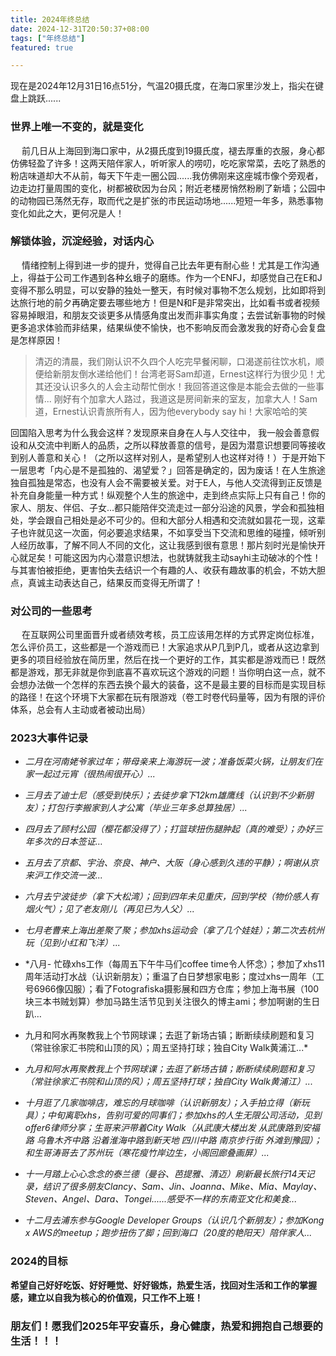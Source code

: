 ```yaml
---
title: 2024年终总结
date: 2024-12-31T20:50:37+08:00
tags: ["年终总结"]
featured: true

---
```


现在是2024年12月31日16点51分，气温20摄氏度，在海口家里沙发上，指尖在键盘上跳跃......


<!--more-->


### 世界上唯一不变的，就是变化

&ensp;&ensp; 前几日从上海回到海口家中，从2摄氏度到19摄氏度，褪去厚重的衣服，身心都仿佛轻盈了许多！这两天陪伴家人，听听家人的唠叨，吃吃家常菜，去吃了熟悉的粉店味道却大不从前，每天下午走一圈公园......我仿佛刚来这座城市像个旁观者，边走边打量周围的变化，树都被砍因为台风；附近老楼房悄然粉刷了新墙；公园中的动物园已荡然无存，取而代之是扩张的市民运动场地......短短一年多，熟悉事物变化如此之大，更何况是人！

### 解锁体验，沉淀经验，对话内心

&ensp;&ensp; 情绪控制上得到进一步的提升，觉得自己比去年更有耐心些！尤其是工作沟通上，得益于公司工作遇到各种幺蛾子的磨练。作为一个ENFJ，却感觉自己在E和J变得不那么明显，可以安静的独处一整天，有时候对事物不怎么规划，比如即将到达旅行地的前夕再确定要去哪些地方！但是N和F是非常突出，比如看书或者视频容易掉眼泪，和朋友交谈更多从情感角度出发而非事实角度；去尝试新事物的时候更多追求体验而非结果，结果纵使不愉快，也不影响反而会激发我的好奇心会复盘是怎样原因！

> 清迈的清晨，我们刚认识不久四个人吃完早餐闲聊，口渴遂前往饮水机，顺便给新朋友倒水递给他们！台湾老哥Sam却道，Ernest这样行为很少见！尤其还没认识多久的人会主动帮忙倒水！我回答道这像是本能会去做的一些事情...
刚好有个加拿大人路过，我道这是房间新来的室友，加拿大人！Sam道，Ernest认识青旅所有人，因为他everybody say hi！大家哈哈的笑

回国陷入思考为什么我会这样？发现原来自身在人与人交往中， 我一般会善意假设和从交流中判断人的品质，之所以释放善意的信号，是因为潜意识想要同等接收到别人善意和关心！（之所以这样对别人，是希望别人也这样对待！）于是开始下一层思考「内心是不是孤独的、渴望爱？」回答是确定的，因为废话！在人生旅途独自孤独是常态，也没有人会不需要被关爱。对于E人，与他人交流得到正反馈是补充自身能量一种方式！纵观整个人生的旅途中，走到终点实际上只有自己！你的家人、朋友、伴侣、子女...都只能陪伴交流走过一部分沿途的风景，学会和孤独相处，学会跟自己相处是必不可少的。但和大部分人相遇和交流就如昙花一现，这辈子也许就见这一次面，何必要追求结果，不如享受当下交流和思维的碰撞，倾听别人经历故事，了解不同人不同的文化，这让我感到很有意思！那片刻时光是愉快开心就足矣！可能这因为内心潜意识想法，也就铸就我主动sayhi主动破冰的个性！与其害怕被拒绝，更害怕失去结识一个有趣的人、收获有趣故事的机会，不妨大胆点，真诚主动表达自己，结果反而变得无所谓了！

### 对公司的一些思考

&ensp;&ensp; 在互联网公司里面晋升或者绩效考核，员工应该用怎样的方式界定岗位标准，怎么评价员工，这些都是一个游戏而已！大家追求从P几到P几，或者从这边拿到更多的项目经验放在简历里，然后在找一个更好的工作，其实都是游戏而已！既然都是游戏，那无非就是你到底喜不喜欢玩这个游戏的问题！当你明白这一点，就不会想办法做一个怎样的东西去换个最大的装备，这不是最主要的目标而是实现目标的路径！在这个环境下大家都在玩有限游戏（卷工时卷代码量等，因为有限的评价体系，总会有人主动或者被动出局）

### 2023大事件记录

- *二月在河南姥爷家过年；带母亲来上海游玩一波；准备饭菜火锅，让朋友们在家一起过元宵（很热闹很开心）...*

- *三月去了迪士尼（感受到快乐）；去徒步拿下12km雄鹰线（认识到不少新朋友）；打包行李搬家到人才公寓（毕业三年多总算独居）...*

- *四月去了顾村公园（樱花都没得了）；打篮球扭伤腿肿起（真的难受）；办好三年多次的日本签证…*

- *五月去了京都、宇治、奈良、神户、大阪（身心感到久违的平静）；啊谢从京来沪工作交流一波...*

- *六月去宁波徒步（拿下大松湾）；回到四年未见重庆，回到学校（物价感人有烟火气）；见了老友刚儿（再见已为人父）...*

- *七月老曹来上海出差聚了聚；参加xhs运动会（拿了几个娃娃）；第二次去杭州玩（见到小红和飞洋）...*

- *八月- 忙碌xhs工作（每周五下午牛马们coffee time令人怀念）；参加了xhs11周年活动打水战（认识新朋友）；重温了白日梦想家电影；度过xhs一周年（工号6966像囚服）；看了Fotografiska摄影展和四方仓库；参加上海书展（100块三本书贼划算）参加马路生活节见到关注很久的博主ami；参加啊谢的生日趴…
- 九月和阿水再聚教我上个节网球课；去逛了新场古镇；断断续续刷题和复习（常驻徐家汇书院和山顶的风）；周五坚持打球；独自City Walk黄浦江...*

- *九月和阿水再聚教我上个节网球课；去逛了新场古镇；断断续续刷题和复习（常驻徐家汇书院和山顶的风）；周五坚持打球；独自City Walk黄浦江）...*

- *十月逛了几家咖啡店，难忘的月球咖啡（认识新朋友）；入手拍立得（新玩具）；中旬离职xhs，告别可爱的同事们；参加xhs的人生无限公司活动，见到offer6律师分享；生哥来沪带着City Walk（从武康大楼出发 从武康路到安福路 乌鲁木齐中路 沿着淮海中路到新天地 四川中路 南京步行街 外滩到豫园）；和生哥涛哥去了苏州玩（寒花瘦竹岸边生，小阁回廊叠画屏）...*

- *十一月踏上心心念念的泰兰德（曼谷、芭提雅、清迈）刷新最长旅行14天记录，结识了很多朋友Clancy、Sam、Jin、Joanna、Mike、Mia、Maylay、Steven、Angel、Dara、Tongei......感受不一样的东南亚文化和美食...*

- *十二月去浦东参与Google Developer Groups（认识几个新朋友）；参加Kong x AWS的meetup；跑步扭伤了脚；回到海口（20度的艳阳天）陪伴家人...*

### 2024的目标

**希望自己好好吃饭、好好睡觉、好好锻炼，热爱生活，找回对生活和工作的掌握感，建立以自我为核心的价值观，只工作不上班！**

### 朋友们！愿我们2025年平安喜乐，身心健康，热爱和拥抱自己想要的生活！！！
